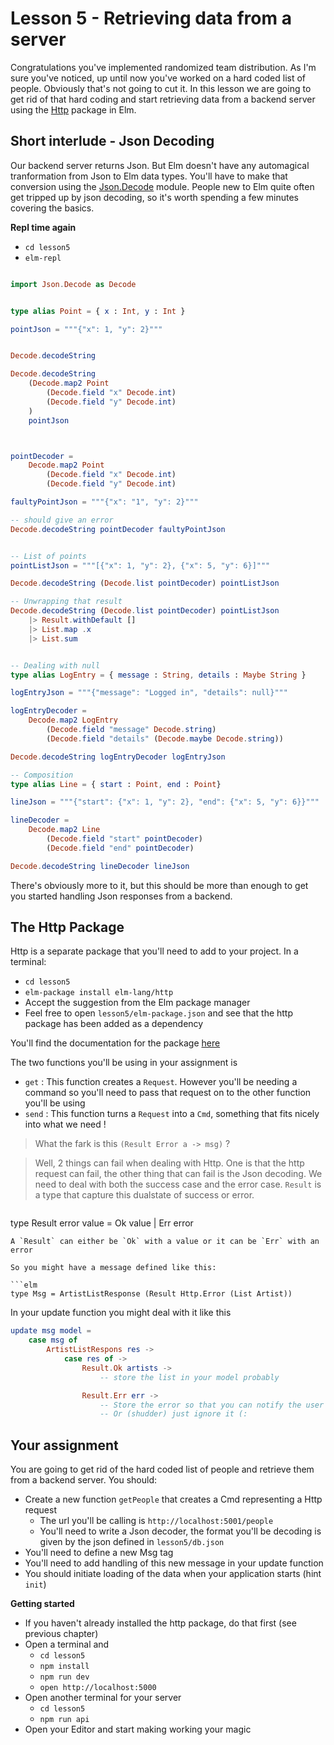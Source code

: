 # Lesson 5 - Retrieving data from a server
Congratulations you've implemented randomized team distribution. As I'm sure you've noticed, up until now you've worked on a hard coded list of people. Obviously that's not going to cut it. In this lesson we are going to get rid of that hard coding and start retrieving data from a backend server using the [Http](http://package.elm-lang.org/packages/elm-lang/http/latest) package in Elm.



## Short interlude - Json Decoding
Our backend server returns Json. But Elm doesn't have any automagical tranformation from Json to Elm data types. You'll have to make that conversion using the [Json.Decode](http://package.elm-lang.org/packages/elm-lang/core/latest/Json-Decode) module. People new to Elm quite often get tripped up by json decoding, so it's worth spending a few minutes covering the basics.


**Repl time again**
- `cd lesson5`
- `elm-repl`


```elm

import Json.Decode as Decode


type alias Point = { x : Int, y : Int }

pointJson = """{"x": 1, "y": 2}"""


Decode.decodeString

Decode.decodeString
    (Decode.map2 Point
        (Decode.field "x" Decode.int)
        (Decode.field "y" Decode.int)
    )
    pointJson



pointDecoder =
    Decode.map2 Point
        (Decode.field "x" Decode.int)
        (Decode.field "y" Decode.int)

faultyPointJson = """{"x": "1", "y": 2}"""

-- should give an error
Decode.decodeString pointDecoder faultyPointJson


-- List of points
pointListJson = """[{"x": 1, "y": 2}, {"x": 5, "y": 6}]"""

Decode.decodeString (Decode.list pointDecoder) pointListJson

-- Unwrapping that result
Decode.decodeString (Decode.list pointDecoder) pointListJson
    |> Result.withDefault []
    |> List.map .x
    |> List.sum


-- Dealing with null
type alias LogEntry = { message : String, details : Maybe String }

logEntryJson = """{"message": "Logged in", "details": null}"""

logEntryDecoder =
    Decode.map2 LogEntry
        (Decode.field "message" Decode.string)
        (Decode.field "details" (Decode.maybe Decode.string))

Decode.decodeString logEntryDecoder logEntryJson

-- Composition
type alias Line = { start : Point, end : Point}

lineJson = """{"start": {"x": 1, "y": 2}, "end": {"x": 5, "y": 6}}"""

lineDecoder =
    Decode.map2 Line
        (Decode.field "start" pointDecoder)
        (Decode.field "end" pointDecoder)

Decode.decodeString lineDecoder lineJson


```

There's obviously more to it, but this should be more than enough to get you started handling Json responses from a backend.


## The Http Package
Http is a separate package that you'll need to add to your project.
In a terminal:
- `cd lesson5`
- `elm-package install elm-lang/http`
- Accept the suggestion from the Elm package manager
- Feel free to open `lesson5/elm-package.json` and see that the http package has been added as a dependency


You'll find the documentation for the package [here](http://package.elm-lang.org/packages/elm-lang/http/latest/Http)


The two functions you'll be using in your assignment is
- `get` : This function creates a `Request`. However you'll be needing a command so you'll need to pass that request on to the other function you'll be using
- `send` : This function turns a `Request` into a `Cmd`, something that fits nicely into what we need !


> What the fark is this `(Result Error a -> msg)` ?

> Well, 2 things can fail when dealing with Http. One is that the http request can fail, the other thing that can fail is the Json decoding. We need to deal with both the success case and the error case. `Result` is a type that capture this dualstate of success or error.

> ```elm
type Result error value
    = Ok value
    | Err error
```
A `Result` can either be `Ok` with a value or it can be `Err` with an error

So you might have a message defined like this:

```elm
type Msg = ArtistListResponse (Result Http.Error (List Artist))
```

In your update function you might deal with it like this

```elm
update msg model =
    case msg of
        ArtistListRespons res ->
            case res of ->
                Result.Ok artists ->
                    -- store the list in your model probably

                Result.Err err ->
                    -- Store the error so that you can notify the user of an error
                    -- Or (shudder) just ignore it (:

```


## Your assignment
You are going to get rid of the hard coded list of people and retrieve them from a backend server. You should:
- Create a new function `getPeople` that creates a Cmd representing a Http request
  - The url you'll be calling is `http://localhost:5001/people`
  - You'll need to write a Json decoder, the format you'll be decoding is given by the json defined in `lesson5/db.json`
- You'll need to define a new Msg tag
- You'll need to add handling of this new message in your update function
- You should initiate loading of the data when your application starts (hint `init`)


**Getting started**
- If you haven't already installed the http package, do that first (see previous chapter)
- Open a terminal and
  - `cd lesson5`
  - `npm install`
  - `npm run dev`
  - `open http://localhost:5000`
- Open another terminal for your server
  - `cd lesson5`
  - `npm run api`
- Open your Editor and start making working your magic





